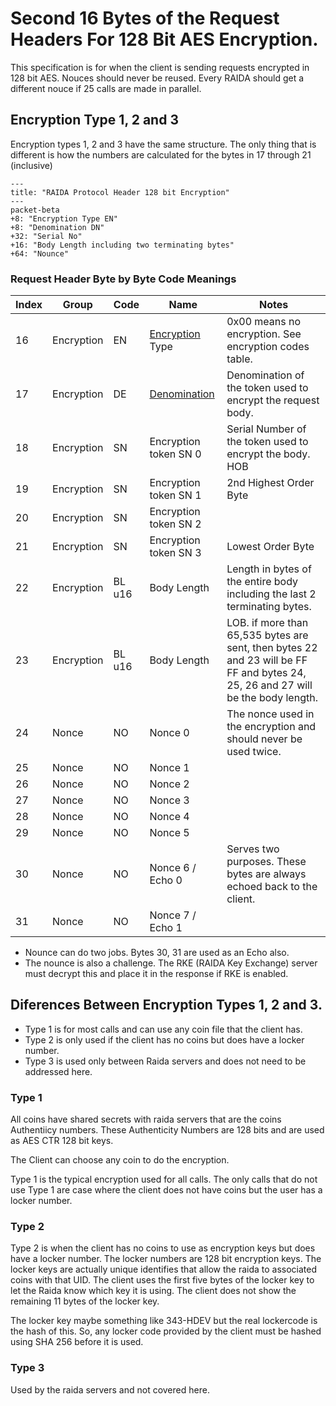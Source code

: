 # Second 16 Bytes of the Request Headers For 128 Bit AES Encryption. 
This specification is for when the client is sending requests encrypted in 128 bit AES. 
Nouces should never be reused. Every RAIDA should get a different nouce if 25 calls are made in parallel.

## Encryption Type 1, 2 and 3
Encryption types 1, 2 and 3 have the same structure. The only thing that is different is how the numbers are calculated for the bytes in 17 through 21 (inclusive)

```mermaid
---
title: "RAIDA Protocol Header 128 bit Encryption"
---
packet-beta
+8: "Encryption Type EN"
+8: "Denomination DN"
+32: "Serial No"
+16: "Body Length including two terminating bytes"
+64: "Nounce"
```


### Request Header Byte by Byte Code Meanings

Index | Group | Code | Name | Notes
---|---|---|---|---
16 | Encryption | EN  | [Encryption](https://github.com/worthingtonse/client-prompts/blob/main/CONTEXT/encryption-types-used-in-requests.md) Type  |  0x00 means no encryption. See encryption codes table.
17 | Encryption | DE | [Denomination](https://github.com/worthingtonse/client-prompts/blob/main/CONTEXT/denominations.md) | Denomination of the token used to encrypt the request body.
18 | Encryption | SN | Encryption token SN 0| Serial Number of the token used to encrypt the body. HOB
19 | Encryption | SN |  Encryption token SN 1 | 2nd Highest Order Byte
20 | Encryption | SN |  Encryption token SN 2 |  
21 | Encryption | SN |  Encryption token SN 3| Lowest Order Byte
22 | Encryption | BL u16| Body Length | Length in bytes of the entire body including the last 2 terminating bytes. 
23 | Encryption | BL u16| Body Length| LOB. if more than 65,535 bytes are sent, then bytes 22 and 23 will be FF FF and bytes 24, 25, 26 and 27 will be the body length. 
24 | Nonce | NO |  Nonce 0 | The nonce used in the encryption and should never be used twice. 
25 | Nonce | NO |  Nonce 1 | 
26 | Nonce | NO |  Nonce 2 |
27 | Nonce | NO |  Nonce 3 | 
28 | Nonce | NO |  Nonce 4 | 
29 | Nonce | NO |  Nonce 5 | 
30 | Nonce | NO |  Nonce 6 / Echo 0 | Serves two purposes. These bytes are always echoed back to the client.
31 | Nonce | NO |  Nonce 7 / Echo 1 | 

* Nounce can do two jobs. Bytes 30, 31 are used as an Echo also.
* The nounce is also a challenge. The RKE (RAIDA Key Exchange) server must decrypt this and place it in the response if RKE is enabled. 

## Diferences Between Encryption Types 1, 2 and 3. 

* Type 1 is for most calls and can use any coin file that the client has.
* Type 2 is only used if the client has no coins but does have a locker number.
* Type 3 is used only between Raida servers and does not need to be addressed here. 

### Type 1
All coins have shared secrets with raida servers that are the coins Authentiicy numbers. These Authenticity Numbers are 128 bits and are used as AES CTR 128 bit keys. 

The Client can choose any coin to do the encryption. 

Type 1 is the typical encryption used for all calls. The only calls that do not use Type 1 are case where the client does not have coins but the user has a locker number. 

### Type 2
Type 2 is when the client has no coins to use as encryption keys but does have a locker number. The locker numbers are 128 bit encryption keys. 
The locker keys are actually unique identifies that allow the raida to associated coins with that UID. The client uses the first five bytes of the locker key to let 
the Raida know which key it is using. The client does not show the remaining 11 bytes of the locker key. 

The locker key maybe something like 343-HDEV but the real lockercode is the hash of this. So, any locker code provided by the client must be hashed using SHA 256 before it is used. 

### Type 3
Used by the raida servers and not covered here. 




